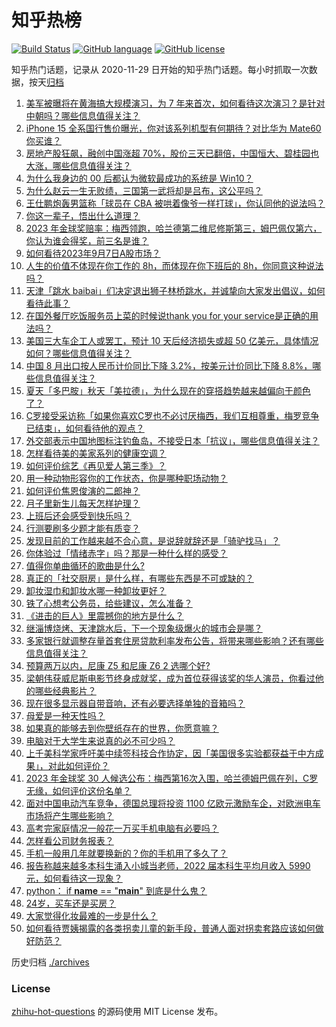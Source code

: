 # 知乎热榜
[![Build Status](https://github.com/ToWeLong/zhihu-hot-questions/workflows/CI/badge.svg)](https://github.com/ToWeLong/zhihu-hot-questions/actions)
[![GitHub language](https://img.shields.io/badge/language-golang-orange.svg)](https://golang.org/)
[![GitHub license](https://img.shields.io/github/license/ToWeLong/zhihu-hot-questions)](https://github.com/ToWeLong/zhihu-hot-questions/blob/main/LICENSE)

知乎热门话题，记录从 2020-11-29 日开始的知乎热门话题。每小时抓取一次数据，按天[归档](./archives)

<!-- BEGIN -->

1. [美军被曝将在黄海搞大规模演习，为 7 年来首次，如何看待这次演习？是针对中朝吗？哪些信息值得关注？](https://www.zhihu.com/question/620734891)
1. [iPhone 15 全系国行售价曝光，你对该系列机型有何期待？对比华为 Mate60 你买谁？](https://www.zhihu.com/question/620768395)
1. [房地产股狂飙，融创中国涨超 70%，股价三天已翻倍，中国恒大、碧桂园也大涨，哪些信息值得关注？](https://www.zhihu.com/question/620733818)
1. [为什么我身边的 00 后都认为微软最成功的系统是 Win10？](https://www.zhihu.com/question/619880485)
1. [为什么赵云一生无败绩，三国第一武将却是吕布，这公平吗？](https://www.zhihu.com/question/436700913)
1. [王仕鹏炮轰男篮称「球员在 CBA 被哄着像爷一样打球」，你认同他的说法吗？](https://www.zhihu.com/question/620372481)
1. [你这一辈子，悟出什么道理？](https://www.zhihu.com/question/461131298)
1. [2023 年金球奖赔率：梅西领跑，哈兰德第二维尼修斯第三，姆巴佩仅第六，你认为谁会得奖，前三名是谁？](https://www.zhihu.com/question/620869535)
1. [如何看待2023年9月7日A股市场？](https://www.zhihu.com/question/620874940)
1. [人生的价值不体现在你工作的 8h，而体现在你下班后的 8h，你同意这种说法吗？](https://www.zhihu.com/question/620467586)
1. [天津「跳水 baibai」们决定退出狮子林桥跳水，并诚挚向大家发出倡议，如何看待此事？](https://www.zhihu.com/question/620770972)
1. [在国外餐厅吃饭服务员上菜的时候说thank you for your service是正确的用法吗？](https://www.zhihu.com/question/620614801)
1. [美国三大车企工人或罢工，预计 10 天后经济损失或超 50 亿美元，具体情况如何？哪些信息值得关注？](https://www.zhihu.com/question/620754281)
1. [中国 8 月出口按人民币计价同比下降 3.2%，按美元计价同比下降 8.8%，哪些信息值得关注？](https://www.zhihu.com/question/620887896)
1. [夏天「多巴胺」秋天「美拉德」，为什么现在的穿搭趋势越来越偏向于颜色了？](https://www.zhihu.com/question/620012439)
1. [C罗接受采访称「如果你喜欢C罗也不必讨厌梅西，我们互相尊重，梅罗竞争已结束」，如何看待他的观点？](https://www.zhihu.com/question/620869061)
1. [外交部表示中国地图标注钓鱼岛，不接受日本「抗议」，哪些信息值得关注？](https://www.zhihu.com/question/620753688)
1. [怎样看待美的美家系列的健康空调？](https://www.zhihu.com/question/620748869)
1. [如何评价综艺《再见爱人第三季》？](https://www.zhihu.com/question/620600748)
1. [用一种动物形容你的工作状态，你是哪种职场动物？](https://www.zhihu.com/question/620464649)
1. [如何评价焦恩俊演的二郎神？](https://www.zhihu.com/question/45768561)
1. [月子里新生儿每天怎样护理？](https://www.zhihu.com/question/289784368)
1. [上班后还会感受到快乐吗？](https://www.zhihu.com/question/620870927)
1. [行测要刷多少题才能有质变？](https://www.zhihu.com/question/368067862)
1. [发现目前的工作越来越不合心意，是说辞就辞还是「骑驴找马」？](https://www.zhihu.com/question/620467859)
1. [你体验过「情绪赤字」吗？那是一种什么样的感受？](https://www.zhihu.com/question/617369968)
1. [值得你单曲循环的歌曲是什么?](https://www.zhihu.com/question/620813118)
1. [真正的「社交厨房」是什么样，有哪些东西是不可或缺的？](https://www.zhihu.com/question/620844581)
1. [卸妆湿巾和卸妆水哪一种卸妆更好？](https://www.zhihu.com/question/617523769)
1. [铁了心想考公务员，给些建议，怎么准备？](https://www.zhihu.com/question/474808569)
1. [《进击的巨人》里震撼你的地方是什么？](https://www.zhihu.com/question/438506409)
1. [继淄博烧烤、天津跳水后，下一个现象级爆火的城市会是哪？](https://www.zhihu.com/question/620769848)
1. [多家银行就调整存量首套住房贷款利率发布公告，将带来哪些影响？还有哪些信息值得关注？](https://www.zhihu.com/question/620882696)
1. [预算两万以内，尼康 Z5 和尼康 Z6 2 选哪个好?](https://www.zhihu.com/question/619436272)
1. [梁朝伟获威尼斯电影节终身成就奖，成为首位获得该奖的华人演员，你看过他的哪些经典影片？](https://www.zhihu.com/question/592186899)
1. [现在很多显示器自带音响，还有必要选择单独的音箱吗？](https://www.zhihu.com/question/617958457)
1. [母爱是一种天性吗？](https://www.zhihu.com/question/23314298)
1. [如果真的能够去到你壁纸存在的世界，你愿意嘛？](https://www.zhihu.com/question/618522744)
1. [电脑对于大学生来说真的必不可少吗？](https://www.zhihu.com/question/619477357)
1. [上千美科学家呼吁美中续签科技合作协定，因「美国很多实验都获益于中方成果」，对此如何评价？](https://www.zhihu.com/question/620769399)
1. [2023 年金球奖 30 人候选公布：梅西第16次入围，哈兰德姆巴佩在列，C罗无缘，如何评价这份名单？](https://www.zhihu.com/question/620868410)
1. [面对中国电动汽车竞争，德国总理将投资 1100 亿欧元激励车企，对欧洲电车市场将产生哪些影响？](https://www.zhihu.com/question/620767590)
1. [高考完家庭情况一般花一万买手机电脑有必要吗？](https://www.zhihu.com/question/613641402)
1. [怎样看公司财务报表？](https://www.zhihu.com/question/20324128)
1. [手机一般用几年就要换新的？你的手机用了多久了？](https://www.zhihu.com/question/619305974)
1. [报告称越来越多本科生涌入小城当老师，2022 届本科生平均月收入 5990 元，如何看待这一现象？](https://www.zhihu.com/question/620882580)
1. [python： if __name__ == "__main__" 到底是什么鬼？](https://www.zhihu.com/question/620332455)
1. [24岁，买车还是买房？](https://www.zhihu.com/question/620753592)
1. [大家觉得化妆最难的一步是什么？](https://www.zhihu.com/question/620630817)
1. [如何看待贾姨揭露的各类拐卖儿童的新手段，普通人面对拐卖套路应该如何做好防范？](https://www.zhihu.com/question/620804475)

<!-- END -->

历史归档 [./archives](./archives)


### License
[zhihu-hot-questions](https://github.com/towelong/zhihu-hot-questions) 的源码使用 MIT License 发布。